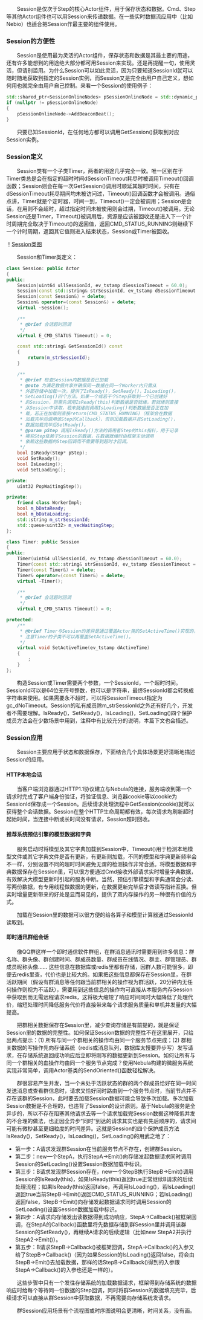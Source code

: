 &emsp;&emsp;Session是仅次于Step的核心Actor组件，用于保存状态和数据。Cmd、Step等其他Actor组件也可以用Session来传递数据。在一些实时数据流应用中（比如Nebio）也适合把Session作最主要的组件使用。

### Session的方便性

&emsp;&emsp;Session是使用最为灵活的Actor组件，保存状态和数据是其最主要的用途，还有许多能想到的用途绝大部分都可用Session来实现。还是再提醒一句，使用灵活，但请别滥用。为什么Session可以如此灵活，因为只要知道SessionId就可以随时随地获取到指定的Session实例，而Session又是完全由用户自己定义，想如何用也就完全由用户自己控制。来看一个Session的使用例子：

```C++
std::shared_ptr<SessionOnlineNodes> pSessionOnlineNode = std::dynamic_pointer_cast<SessionOnlineNodes>(GetSession("beacon::SessionOnlineNodes"));
if (nullptr != pSessionOnlineNode)
{
    pSessionOnlineNode->AddBeaconBeat();
}
```

&emsp;&emsp;只要已知SessionId，在任何地方都可以调用GetSession()获取到对应Session实例。

### Session定义

&emsp;&emsp;Session类有一个子类Timer，两者的用途几乎完全一致。唯一区别在于Timer类总是会在指定的超时时间dSessionTimeout耗尽时被调用Timeout()回调函数；Session则会在每一次GetSession()调用时顺延其超时时间，只有在dSessionTimeout耗尽期间均未被访问过，Timeout()回调函数才会被调用。通俗点讲，Timer就是个定时器，时间一到，Timeout()一定会被调用；Session是会话，在用则不会超时，超过指定时间未被使用则会过期，Timeout()被调用。无论Session还是Timer，Timeout()被调用后，资源是应该被回收还是进入下一个计时周期完全取决于Timeout()的返回值，返回CMD_STATUS_RUNNING则继续下一个计时周期，返回其它值则进入结束状态，Session或Timer被回收。

！[Session类图]()

&emsp;&emsp;Session和Timer类定义：

```C++
class Session: public Actor
{
public:
    Session(uint64 ullSessionId, ev_tstamp dSessionTimeout = 60.0);
    Session(const std::string& strSessionId, ev_tstamp dSessionTimeout = 60.0);
    Session(const Session&) = delete;
    Session& operator=(const Session&) = delete;
    virtual ~Session();

    /**
     * @brief 会话超时回调
     */
    virtual E_CMD_STATUS Timeout() = 0;

    const std::string& GetSessionId() const
    {
        return(m_strSessionId);
    }

    /**
     * @brief 检查Session内数据是否已加载
     * @note 为满足数据共享并确保同一数据在同一个Worker内只需从
     * 外部存储中加载一次，提供了IsReady()，SetReady()，IsLoading()，
     * SetLoading()四个方法。如果一个或若干个Step获取到一个已创建好
     * 的Session，则需先调用IsReady(this)判断数据是否就绪，若就绪则直接
     * 从Session中读取，若未就绪则调用IsLoading()判断数据是否正在加
     * 载，若正在加载则直接return(CMD_STATUS_RUNNING)（框架会在数据
     * 加载完毕后调用该Step的Callback），否则加载数据并且SetLoading()，
     * 数据加载完毕后SetReady()。
     * @param pStep 调用IsReady()方法的调用者Step的this指针，用于记录
     * 哪些Step依赖于Session的数据，在数据就绪时由框架主动调用
     * 依赖这些数据的Step回调而不需要等到超时才回调。
     */
    bool IsReady(Step* pStep);
    void SetReady();
    bool IsLoading();
    void SetLoading(); 

private:
    uint32 PopWaitingStep();

private:
    friend class WorkerImpl;
    bool m_bDataReady;
    bool m_bDataLoading;
    std::string m_strSessionId;
    std::queue<uint32> m_vecWaitingStep;
};

class Timer: public Session
{
public:
    Timer(uint64 ullSessionId, ev_tstamp dSessionTimeout = 60.0);
    Timer(const std::string& strSessionId, ev_tstamp dSessionTimeout = 60.0);
    Timer(const Timer&) = delete;
    Timer& operator=(const Timer&) = delete;
    virtual ~Timer();

    /**
     * @brief 会话超时回调
     */
    virtual E_CMD_STATUS Timeout() = 0;

protected:
    /**
     * @brief Timer与Session的差异是通过覆盖Actor类的SetActiveTime()实现的，
     * 注意Timer的子类不可以再覆盖SetActiveTime()。
     */
    virtual void SetActiveTime(ev_tstamp dActiveTime)
    {
        ;
    }
};
```

&emsp;&emsp;构造Session或Timer需要两个参数，一个SessionId，一个超时时间。SessionId可以是64位无符号整数，也可以是字符串，最终SessionId都会转换成字符串来使用。如果需要永不超时，可以将SessionTimeout指定为gc_dNoTimeout。Session的私有成员除m_strSessionId之外还有好几个，开发者不需要理解。IsReady()，SetReady()，IsLoading()，SetLoading()四个保护成员方法会在少数场景中用到，注释中有比较充分的说明，本篇下文也会描述。

### Session应用

&emsp;&emsp;Session主要应用于状态和数据保存，下面结合几个具体场景更好清晰地描述Session的应用。

#### HTTP本地会话

&emsp;&emsp;当客户端浏览器通过HTTP1.1协议建立与Nebula的连接，服务端收到第一个请求时完成了客户端身份验证，将验证信息、浏览器cookie等以cookie为SessionId保存成一个Session。后续请求处理流程中GetSession(cookie)就可以获得整个会话数据。Session在整个HTTP生命周期都有效，每次请求均刷新超时起始时间，当连接中断或长时间没有请求，Session超时回收。

#### 推荐系统预估引擎的模型数据和字典

&emsp;&emsp;服务启动时将模型及其它字典加载到Session中，Timeout()用于检测本地模型文件或其它字典文件是否有更新，有更新则加载，不同的模型和字典更新频率会不一样，分别设置不同的超时时间避免无谓的检测操作非常合适。将模型数据和字典数据保存在Session里，可以很方便通过Cmd接收外部请求实时增量字典数据，有效解决大模型更新时引起的服务中断。当然，预估引擎模型和字典通常会分读、写两份数据，有专用线程做数据的更新，在数据更新完毕后才做读写指针互换。但实时增量更新带来的好处是显而易见的，提供了双内存操作的另一种很有价值的方式。

&emsp;&emsp;加载在Session里的数据可以很方便的给各算子和模型计算器通过SessionId读取到。

#### 即时通讯群组会话

&emsp;&emsp;像QQ群这样一个即时通信软件群组，在群消息通讯时需要用到许多信息：群名称、群头像、群创建时间、群成员数量、群成员在线情况、群主、群管理员、群成员昵称头像…… 这些信息在数据库或redis里都有存储，因群人数可能很多，即便去redis里查，代价也是比较大的。如果把这些信息都保存在Session里，在群活跃期间（假设有群消息等任何跟当前群相关的操作视为群活跃，20分钟内无任何操作则视为不活跃），需要用到这些信息的操作均可直接从本服务内存Session中获取到而无需远程请求redis，这将极大缩短了响应时间同时大幅降低了处理代价，缩短处理时间降低服务代价将直接带来每个请求服务质量和单机并发量的大幅提高。

&emsp;&emsp;把群相关数据保存在Session里，减少查询存储是有前提的，就是保证Session里的数据的完整性。如何保证Session数据的完整性不在这里展开，只给出两点提示：(1) 所有与同一个群相关的操作均由同一个服务节点完成；(2) 群相关数据的写操作先向存储系统（redis或消息队列，数据库太慢要异步写）发写请求，在存储系统返回成功响应后立即将刚写的数据更新到Session。如何让所有与同一个群相关的血操作均由同一个服务节点完成？使用Nebula构建的微服务系统实现非常简单，调用Actor基类的SendOriented()函数轻松解决。

&emsp;&emsp;群很容易产生并发，当一个未处于活跃状态的群的两个群成员恰好在同一时间发送消息或查看群信息时，请求又恰好同时路由到一个服务节点时，当前节点并不存在该群的Session，此时要去加载Session数据可能会导致多次加载。多次加载Session数据是不合理的，也违背了Session的设计原则。基于Nebula的服务是全异步的，所以不存在阻塞其他请求去等一个请求加载完Session数据这种降低并发的不合理的做法，也正因全异步“同时”到达的请求其实也是有先后顺序的，请求间可能有微秒甚至更细粒度的时间差异。这就是Session的四个保护成员方法IsReady()，SetReady()，IsLoading()，SetLoading()的用武之地了：

* 第一步：A请求发现群Session在当前服务节点不存在，创建群Session。
* 第二步：new一个StepA，执行StepA->Emit()向存储发起数据请求同时调用Session的SetLoading()设置Session数据加载中标识。
* 第三步：B请求发现群Session存在，new一个StepB执行StepB->Emit()调用Session的IsReady(this)，如果IsReady(this)返回true正常继续B请求的后续处理流程；如果IsReady(this)返回false，再调用IsLoading()，若IsLoading()返回true当前StepB->Emit()返回CMD_STATUS_RUNNING；若IsLoading()返回false，StepB->Emit()向存储发起数据请求同时调用Session的SetLoading()设置Session数据加载中标识。
* 第四步：A请求向存储发出读数据得到成功响应，StepA->Callback()被框架回调，在StepA的Callback()函数里将先数据存储到群Session里并调用该群Session的SetReady()，再继续A请求的后续逻辑（比如new StepA2并执行StepA2->Emit()）。
* 第五步：B请求StepB->Callback()被框架回调，StepA->Callback()的入参又给了StepB->Callback()（因为如果Session的IsLoading()返回false，将会由StepB->Emit()去加载数据，那样的话StepB->Callback()得到的入参跟StepA->Callback()的入参也还是一样的）。

&emsp;&emsp;这些步骤中只有一个发往存储系统的加载数据请求，框架得到存储系统的数据响应时给每个等待同一份数据的Step回调，同时将群Session的数据填充完毕，后续请求可以直接从群Session中获取数据，不再需要向存储系统发请求。

&emsp;&emsp;群Session应用场景有个流程图或时序图说明会更清晰，时间关系，没有画。